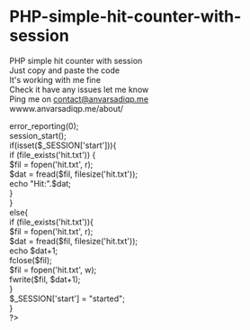 # PHP-simple-hit-counter-with-session<br>
PHP simple hit counter with session<br>
Just copy and paste the code<br>
It's working with me fine<br>
Check it have any issues let me know<br>
Ping me on contact@anvarsadiqp.me<br>
wwww.anvarsadiqp.me/about/<br>

<?php<br>
error_reporting(0);<br>
session_start();<br>
  if(isset($_SESSION['start'])){<br>
	  if (file_exists('hit.txt')) {<br>
          $fil = fopen('hit.txt', r);<br>
          $dat = fread($fil, filesize('hit.txt'));<br>
          echo "Hit:".$dat;<br>
          }<br>
    }<br>
  else{<br>
	  if (file_exists('hit.txt')){<br>
	  $fil = fopen('hit.txt', r);<br>
	  $dat = fread($fil, filesize('hit.txt')); <br>
	  echo $dat+1;<br>
	  fclose($fil);<br>
	  $fil = fopen('hit.txt', w);<br>
	  fwrite($fil, $dat+1);<br>
	  }<br>
	$_SESSION['start'] = "started";<br>
  }<br>
?>

